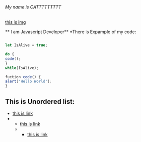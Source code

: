 ###### My name is CATTTTTTTTT
[this is img](https://www.google.com/imgres?q=cat&imgurl=https%3A%2F%2Fmedia.4-paws.org%2F9%2Fc%2F9%2F7%2F9c97c38666efa11b79d94619cc1db56e8c43d430%2FMolly_006-2829x1886-2726x1886-1920x1328.jpg&imgrefurl=https%3A%2F%2Fwww.four-paws.org%2Four-stories%2Fpublications-guides%2Fa-cats-personality&docid=bh-aFWFDaFL8GM&tbnid=__OJ0jXYEKNSWM&vet=12ahUKEwipyOnu_9GJAxUUQvEDHURgFewQM3oECBsQAA..i&w=1920&h=1328&hcb=2&ved=2ahUKEwipyOnu_9GJAxUUQvEDHURgFewQM3oECBsQAA)

** I am Javascript Developer** *There is Expample of my code:

``` javascript

let IsAlive = true;

do {
code();
}
while(IsAlive);

fuction code() {
alert('Hello World');
}
```
## This is Unordered list:
* [this is link](https://www.youtube.com/?app=desktop&hl=ru)
* * [this is link](https://www.youtube.com/?app=desktop&hl=ru)
  * * [this is link](https://www.youtube.com/?app=desktop&hl=ru)
